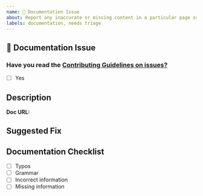 ```yaml
---
name: 📃 Documentation Issue
about: Report any inaccurate or missing content in a particular page or section.
labels: documentation, needs triage
---
```


## 📃 Documentation Issue

### Have you read the [Contributing Guidelines on issues?](https://github.com/saucelabs/sauce-docs/blob/master/CONTRIBUTING.MD#reporting-bugs)

- [ ] Yes

## Description

<!--A clear and concise description about the documentation issue, typo, or error. Also, please provide the URL of the page in question.-->

__Doc URL:__ <!--example: [Front End Performance Overview url](https://github.com/saucelabs/sauce-docs/blob/master/docs/performance/about.md)-->

## Suggested Fix

<!--A clear and concise suggestion for correction or replacement. You can also provide line numbers and links to the file in GitHub.-->

## Documentation Checklist

<!--Indicate the type of doc fix by completing the checklist below.-->

- [ ] Typos
- [ ] Grammar
- [ ] Incorrect information
- [ ] Missing information
